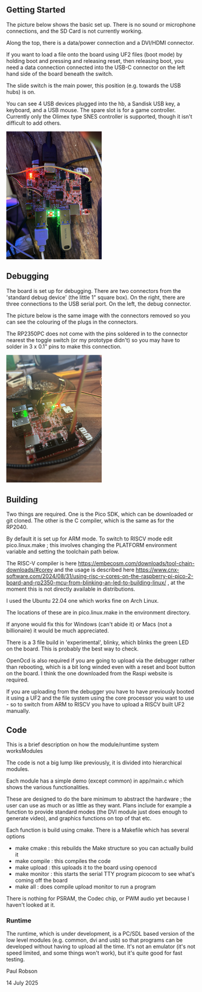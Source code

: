 ## Getting Started

The picture below shows the basic set up. There is no sound or microphone connections, and the SD Card is not currently working. 

Along the top, there is a data/power connection and a DVI/HDMI connector. 

If you want to load a file onto the board using UF2 files (boot mode) by holding boot and pressing and releasing reset, then releasing boot, you need a data connection connected into the USB-C connector on the left hand side of the board beneath the switch.

The slide switch is the main power, this position (e.g. towards the USB hubs) is on.

You can see 4 USB devices plugged into the hb, a Sandisk USB key, a keyboard, and a USB mouse. The spare slot is for a game controller. Currently only the Olimex type SNES controller is supported, though it isn't difficult to add others.



<img src="./assets/wiring.jpg" alt="wiring" style="zoom: 33%;" />

## Debugging

The board is set up for debugging. There are two connectors from the 'standard debug device' (the little 1" square box). On the right, there are three connections to the USB serial port. On the left, the debug connector. 

The picture below is the same image with the connectors removed so you can see the colouring of the plugs in the connectors.

The RP2350PC does not come with the pins soldered in to the connector nearest the toggle switch (or my prototype didn't) so you may have to solder in 3 x 0.1" pins to make this connection.

<img src="./assets/Connections to RP2350PC.jpg" alt="Connections to RP2350PC" style="zoom: 33%;" />

## Building

Two things are required. One is the Pico SDK, which can be downloaded or git cloned. The other is the C compiler, which is the same as for the RP2040.

By default it is set up for ARM mode. To switch to RISCV mode edit pico.linux.make ; this involves changing the PLATFORM environment variable and setting the toolchain path below.

The RISC-V compiler is here https://embecosm.com/downloads/tool-chain-downloads/#corev and the usage is described here https://www.cnx-software.com/2024/08/31/using-risc-v-cores-on-the-raspberry-pi-pico-2-board-and-rp2350-mcu-from-blinking-an-led-to-building-linux/ , at the moment this is not directly available in distributions.

I used the Ubuntu 22.04 one which works fine on Arch Linux.

The locations of these are in pico.linux.make in the environment directory. 

If anyone would fix this for Windows (can't abide it) or Macs (not a billionaire) it would be much appreciated.

There is a 3 file build in 'experimental', blinky, which blinks the green LED on the board. This is probably the best way to check.

OpenOcd is also required if you are going to upload via the debugger rather than rebooting, which is a bit long winded even with a reset and boot button on the board. I think the one downloaded from the Raspi website is required.  

If you are uploading from the debugger you have to have previously booted it using a UF2 and the file system using the core processor you want to use - so to switch from ARM to RISCV you have to upload a RISCV built UF2 manually. 

## Code

This is a brief description on how the module/runtime system worksModules

The code is not a big lump like previously, it is divided into hierarchical modules. 

Each module has a simple demo (except common) in app/main.c which shows the various functionalities.

These are designed to do the bare minimum to abstract the hardware ; the user can use as much or as little as they want. Plans include for example a function to provide standard modes (the DVI module just does enough to generate video), and graphics functions on top of that etc.

Each function is build using cmake. There is a Makefile which has several options 

- make cmake : this rebuilds the Make structure so you can actually build it
- make compile : this compiles the code
- make upload : this uploads it to the board using openocd
- make monitor : this starts the serial TTY program picocom to see what's coming off the board
- make all : does compile upload monitor to run a program

There is nothing for PSRAM, the Codec chip, or PWM audio yet because I haven't looked at it.

### Runtime

The runtime, which is under development, is a PC/SDL based version of the low level modules (e.g. common, dvi and usb) so that programs can be developed without having to upload all the time. It's not an emulator (it's not speed limited, and some things won't work), but it's quite good for fast testing.

Paul Robson

14 July 2025